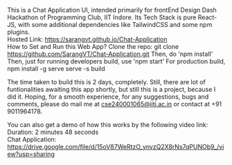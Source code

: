 This is a Chat Application UI, intended primarily for frontEnd Design Dash Hackathon of Programming Club, IIT Indore.
Its Tech Stack is pure React-JS, with some additional dependencies like TailwindCSS and some npm plugins.<br/>
Hosted Link: https://sarangvt.github.io/Chat-Application<br/>
How to Set and Run this Web App?
Clone the repo: git clone https://github.com/SarangVT/Chat-Application.git
Then, do 'npm install'
Then, just for running developers build, use 'npm start'
For production build, 
npm install -g serve
serve -s build

The time taken to build this is 2 days, completely.
Still, there are lot of funtionalities awaiting this app shortly, but still this is a project, because I did it.
Hoping, for a smooth experience, for any suggestions, bugs and comments, please do mail me at cse240001065@iiti.ac.in or contact at +91 9011964178.

You can also get a demo of how this works by the following video link:
Duration: 2 minutes 48 seconds<br/>
Chat Application: 
https://drive.google.com/file/d/15oV87WeRtzO_ynvzQ2X8rNs7qPUNOb9_/view?usp=sharing
